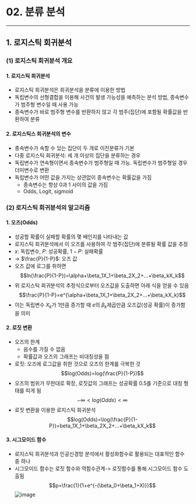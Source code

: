 # 02. 분류 분석
---
## 1. 로지스틱 회귀분석
### (1) 로지스틱 회귀분석 개요
#### 1. 로지스틱 회귀분석
* 로지스틱 회귀분석은 회귀분석을 분류에 이용한 방법
* 독립변수의 선형결합을 이용해 사건의 발생 가능성을 예측하는 분석 방법, 종속변수가 범주형 변수일 때 사용 가능
* 종속변수가 바로 범주형 변수를 반환하지 않고 각 범주(집단)에 포함될 확률값을 반환하여 분류

#### 2. 로지스틱스 회귀분석의 변수
* 종속변수가 속할 수 있는 집단이 두 개로 이진분류가 기본
* 다중 로지스틱 회귀분석: 세 개 이상의 집단을 분류하는 경우
* 독립변수가 연속형이면서 종속변수가 범주형일 때 가능. 독립변수가 범주형일 경우 더미변수로 변환
* 독립변수가 어떤 값을 가지는 상관없이 종속변수는 확률값을 가짐
  * 종속변수는 항상 0과 1 사이의 값을 가짐
  * Odds, Logit, sigmoid
 
### (2) 로지스틱 회귀분석의 알고리즘
#### 1. 오즈(Odds)
* 성공할 확률이 실패할 확률의 몇 배인지를 나타내는 값
* 로지스틱 회귀분석에서 이 오즈를 사용하여 각 범주(집단)에 분류될 확률 값을 추정
* $x$: 독립변수, $P$: 성공확률, $1-P$: 실패확률
* -> $\frac{P}{1-P}$: 오즈 값
* 오즈 값에 로그를 취하면
$$ln(\frac{P}{1-P})=\alpha+\beta_1X_1+\beta_2X_2+...+\beta_kX_k$$
* 위 로지스틱 회귀분석의 추정식으로부터 오즈값을 도출하면 아래 식을 얻을 수 있음
$$\frac{P}{1-P}=e^{\alpha+\beta_1X_1+\beta_2X_2+...+\beta_kX_k}$$
* 이는 독립변수 $X_k$가 1만큼 증가할 때 $e$의 $\beta_k$제곱만큼 오즈값(성공 확률)이 증가함을 의미

#### 2. 로짓 변환
* 오즈의 한계
  * 음수를 가질 수 없음
  * 확률값과 오즈의 그래프는 비대칭성을 띔
* 로짓: 오즈에 로그값을 취한 것으로 오즈의 한계를 극복한 것
$$log(Odds)=log(\frac{P}{1-P})$$
* 오즈의 범위가 무한대로 확장, 로짓값의 그래프는 성공확률 0.5를 기준으로 대칭 형태를 띠게 됨
$$-\infty < log(Odds) < \infty$$
* 로짓 변환을 이용한 로지스틱 회귀분석
$$log(Odds)=\log(\frac{P}{1-P})=beta_1X_1+\beta_2X_2+...+\beta_kX_k$$

#### 3. 시그모이드 함수
* 로지스틱 회귀분석과 인공신경망 분석에서 활성화함수로 활용되는 대표적인 함수 중 하나
* 시그모이드 함수는 로짓 함수와 역함수관계-> 로짓함수를 통해 시그모이드 함수 도출됨
$$p=\frac{1}{1+e^{-(\beta_0+\beta_1+X)}}$$
![image](https://github.com/qlkdkd/2-winter/assets/71871927/dc463b6a-f7d5-4eaa-9bfa-c457db8b35f6)

